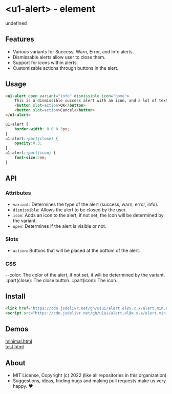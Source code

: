 # &lt;u1-alert&gt; - element
undefined

## Features

- Various variants for Success, Warn, Error, and Info alerts.
- Dismissable alerts allow user to close them.
- Support for icons within alerts.
- Customizable actions through buttons in the alert.

## Usage

```html
<u1-alert open variant="info" dismissible icon="home">
    This is a dismissible success alert with an icon, and a lot of text to make it wrap. More text to make it wrap and just more and more
    <button slot=action>OK</button>
    <button slot=action>Cancel</button>
</u1-alert>
```

```css
u1-alert {
    border-width: 0 0 0 3px;
}
u1-alert::part(close) {
    opacity:0.3;
}
u1-alert::part(icon) {
    font-size:2em;
}
```

## API

### Attributes

- `variant`: Determines the type of the alert (success, warn, error, info).
- `dismissible`: Allows the alert to be closed by the user.
- `icon`: Adds an icon to the alert, if not set, the icon will be determined by the variant.
- `open`: Determines if the alert is visible or not.

### Slots

- `action`: Buttons that will be placed at the bottom of the alert.

### CSS

--color: The color of the alert, if not set, it will be determined by the variant.
::part(close): The close button.
::part(icon): The icon.

## Install

```html
<link href="https://cdn.jsdelivr.net/gh/u1ui/alert.el@x.x.x/alert.min.css" rel=stylesheet>
<script src="https://cdn.jsdelivr.net/gh/u1ui/alert.el@x.x.x/alert.min.js" type=module></script>
```

## Demos

[minimal.html](http://gcdn.li/u1ui/alert.el@main/tests/minimal.html)  
[test.html](http://gcdn.li/u1ui/alert.el@main/tests/test.html)  

## About

- MIT License, Copyright (c) 2022 <u1> (like all repositories in this organization) <br>
- Suggestions, ideas, finding bugs and making pull requests make us very happy. ♥

